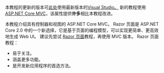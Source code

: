 本教程的更新的版本可[此处](https://docs.microsoft.com/aspnet/core/tutorials/first-mvc-app/start-mvc)使用最新版本的[Visual Studio。](https://www.visualstudio.com) 新的教程使用[ASP.NET Core MVC](https://docs.microsoft.com/aspnet/core/mvc/)，该属性提供**许多**相比本教程改进。

本教程介绍具有控制器和视图的 ASP.NET Core MVC。 Razor 页面是 ASP.NET Core 2.0 中的一个新选择，它是基于页面的编程模型，可以实现更简单、更高效地生成 Web UI。 建议先尝试 [Razor 页面](https://docs.microsoft.com/aspnet/core/mvc/razor-pages)教程，再使用 MVC 版本。 Razor 页面教程：

* 易于关注。
* 涵盖更多功能。
* 是开发新应用程序的首选方法。